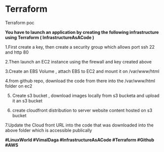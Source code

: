# Terraform
Terraform poc




**You have to launch an application by creating the following infrastructure using Terraform ( InfrastructureAsACode )**

  1.First create a key, then create a security group which allows port ssh 22 and http 80
  
  2.Then launch an EC2 instance using the firewall and key created above
  
  3.Create an EBS Volume , attach EBS to EC2 and mount it on /var/www/html
  
  4.from github repo, download the code from there into the /var/www/html folder on ec2
  
  5. Create s3 bucket , download images locally from s3 bucketa and upload it an s3 bucket

  6. create cloudfront distribution to server website content hosted on s3 bucket

  7.Update the Cloud front URL into the code that was downloaded into the above folder which is accessible publically





**#LinuxWorld #VimalDaga #InfrastructureAsACode #Terraform #Github #AWS**
